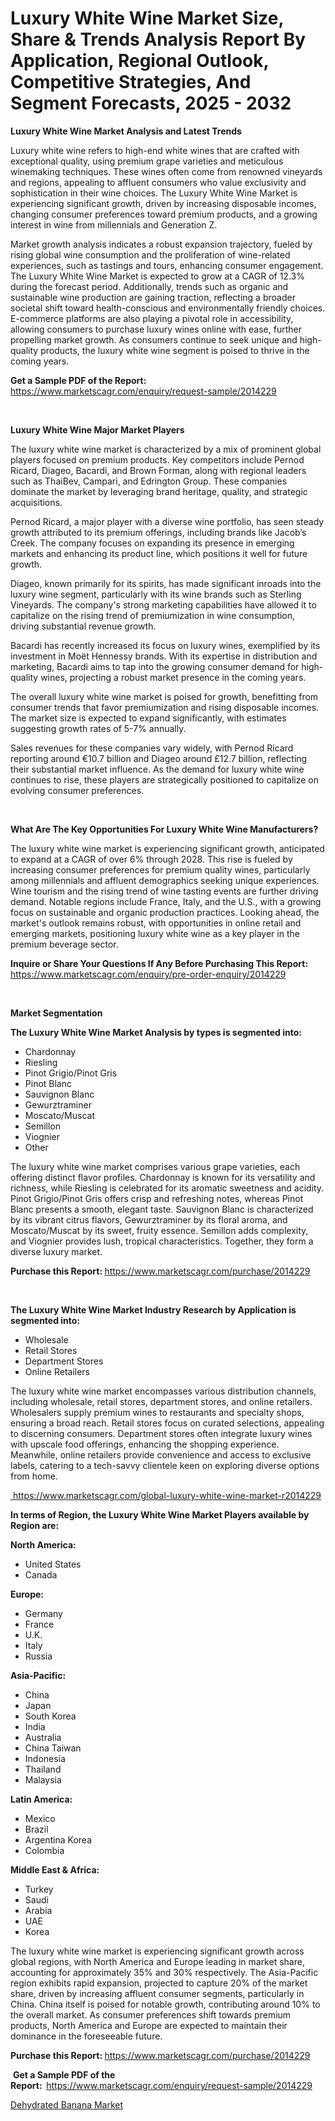 <p><h1>Luxury White Wine Market Size, Share & Trends Analysis Report By Application, Regional Outlook, Competitive Strategies, And Segment Forecasts, 2025 - 2032</h1></p><p><strong>Luxury White Wine Market Analysis and Latest Trends</strong></p>
<p><p>Luxury white wine refers to high-end white wines that are crafted with exceptional quality, using premium grape varieties and meticulous winemaking techniques. These wines often come from renowned vineyards and regions, appealing to affluent consumers who value exclusivity and sophistication in their wine choices. The Luxury White Wine Market is experiencing significant growth, driven by increasing disposable incomes, changing consumer preferences toward premium products, and a growing interest in wine from millennials and Generation Z. </p><p>Market growth analysis indicates a robust expansion trajectory, fueled by rising global wine consumption and the proliferation of wine-related experiences, such as tastings and tours, enhancing consumer engagement. The Luxury White Wine Market is expected to grow at a CAGR of 12.3% during the forecast period. Additionally, trends such as organic and sustainable wine production are gaining traction, reflecting a broader societal shift toward health-conscious and environmentally friendly choices. E-commerce platforms are also playing a pivotal role in accessibility, allowing consumers to purchase luxury wines online with ease, further propelling market growth. As consumers continue to seek unique and high-quality products, the luxury white wine segment is poised to thrive in the coming years.</p></p>
<p><strong>Get a Sample PDF of the Report:&nbsp;</strong> <a href="https://www.marketscagr.com/enquiry/request-sample/2014229?utm_campaign=2476&utm_medium=2&utm_source=Github&utm_content=ia&utm_term=07042025&utm_id=luxury-white-wine">https://www.marketscagr.com/enquiry/request-sample/2014229</a></p>
<p>&nbsp;</p>
<p><strong>Luxury White Wine Major Market Players</strong></p>
<p><p>The luxury white wine market is characterized by a mix of prominent global players focused on premium products. Key competitors include Pernod Ricard, Diageo, Bacardi, and Brown Forman, along with regional leaders such as ThaiBev, Campari, and Edrington Group. These companies dominate the market by leveraging brand heritage, quality, and strategic acquisitions.</p><p>Pernod Ricard, a major player with a diverse wine portfolio, has seen steady growth attributed to its premium offerings, including brands like Jacob’s Creek. The company focuses on expanding its presence in emerging markets and enhancing its product line, which positions it well for future growth.</p><p>Diageo, known primarily for its spirits, has made significant inroads into the luxury wine segment, particularly with its wine brands such as Sterling Vineyards. The company's strong marketing capabilities have allowed it to capitalize on the rising trend of premiumization in wine consumption, driving substantial revenue growth.</p><p>Bacardi has recently increased its focus on luxury wines, exemplified by its investment in Moët Hennessy brands. With its expertise in distribution and marketing, Bacardi aims to tap into the growing consumer demand for high-quality wines, projecting a robust market presence in the coming years.</p><p>The overall luxury white wine market is poised for growth, benefitting from consumer trends that favor premiumization and rising disposable incomes. The market size is expected to expand significantly, with estimates suggesting growth rates of 5-7% annually.</p><p>Sales revenues for these companies vary widely, with Pernod Ricard reporting around €10.7 billion and Diageo around £12.7 billion, reflecting their substantial market influence. As the demand for luxury white wine continues to rise, these players are strategically positioned to capitalize on evolving consumer preferences.</p></p>
<p>&nbsp;</p>
<p><strong>What Are The Key Opportunities For Luxury White Wine Manufacturers?</strong></p>
<p><p>The luxury white wine market is experiencing significant growth, anticipated to expand at a CAGR of over 6% through 2028. This rise is fueled by increasing consumer preferences for premium quality wines, particularly among millennials and affluent demographics seeking unique experiences. Wine tourism and the rising trend of wine tasting events are further driving demand. Notable regions include France, Italy, and the U.S., with a growing focus on sustainable and organic production practices. Looking ahead, the market's outlook remains robust, with opportunities in online retail and emerging markets, positioning luxury white wine as a key player in the premium beverage sector.</p></p>
<p><strong>Inquire or Share Your Questions If Any Before Purchasing This Report:</strong> <a href="https://www.marketscagr.com/enquiry/pre-order-enquiry/2014229?utm_campaign=2476&utm_medium=2&utm_source=Github&utm_content=ia&utm_term=07042025&utm_id=luxury-white-wine">https://www.marketscagr.com/enquiry/pre-order-enquiry/2014229</a></p>
<p>&nbsp;</p>
<p><strong>Market Segmentation</strong></p>
<p><strong>The Luxury White Wine Market Analysis by types is segmented into:</strong></p>
<p><ul><li>Chardonnay</li><li>Riesling</li><li>Pinot Grigio/Pinot Gris</li><li>Pinot Blanc</li><li>Sauvignon Blanc</li><li>Gewurztraminer</li><li>Moscato/Muscat</li><li>Semillon</li><li>Viognier</li><li>Other</li></ul></p>
<p><p>The luxury white wine market comprises various grape varieties, each offering distinct flavor profiles. Chardonnay is known for its versatility and richness, while Riesling is celebrated for its aromatic sweetness and acidity. Pinot Grigio/Pinot Gris offers crisp and refreshing notes, whereas Pinot Blanc presents a smooth, elegant taste. Sauvignon Blanc is characterized by its vibrant citrus flavors, Gewurztraminer by its floral aroma, and Moscato/Muscat by its sweet, fruity essence. Semillon adds complexity, and Viognier provides lush, tropical characteristics. Together, they form a diverse luxury market.</p></p>
<p><strong>Purchase this Report:&nbsp;</strong><a href="https://www.marketscagr.com/purchase/2014229?utm_campaign=2476&utm_medium=2&utm_source=Github&utm_content=ia&utm_term=07042025&utm_id=luxury-white-wine">https://www.marketscagr.com/purchase/2014229</a></p>
<p>&nbsp;</p>
<p><strong>The Luxury White Wine Market Industry Research by Application is segmented into:</strong></p>
<p><ul><li>Wholesale</li><li>Retail Stores</li><li>Department Stores</li><li>Online Retailers</li></ul></p>
<p><p>The luxury white wine market encompasses various distribution channels, including wholesale, retail stores, department stores, and online retailers. Wholesalers supply premium wines to restaurants and specialty shops, ensuring a broad reach. Retail stores focus on curated selections, appealing to discerning consumers. Department stores often integrate luxury wines with upscale food offerings, enhancing the shopping experience. Meanwhile, online retailers provide convenience and access to exclusive labels, catering to a tech-savvy clientele keen on exploring diverse options from home.</p></p>
<p><a href="https://www.marketscagr.com/global-luxury-white-wine-market-r2014229?utm_campaign=2476&utm_medium=2&utm_source=Github&utm_content=ia&utm_term=07042025&utm_id=luxury-white-wine">&nbsp;https://www.marketscagr.com/global-luxury-white-wine-market-r2014229</a></p>
<p><strong>In terms of Region, the Luxury White Wine Market Players available by Region are:</strong></p>
<p>
    <p> <strong> North America: </strong>
        <ul>
            <li>United States</li>
            <li>Canada</li>
        </ul>
        </p> 
    <p> <strong> Europe: </strong>
        <ul>
            <li>Germany</li>
            <li>France</li>
            <li>U.K.</li>
            <li>Italy</li>
            <li>Russia</li>
        </ul>
        </p> 
    <p> <strong> Asia-Pacific: </strong>
        <ul>
            <li>China</li>
            <li>Japan</li>
            <li>South Korea</li>
            <li>India</li>
            <li>Australia</li>
            <li>China Taiwan</li>
            <li>Indonesia</li>
            <li>Thailand</li>
            <li>Malaysia</li>
        </ul>
        </p> 
    <p> <strong> Latin America: </strong>
        <ul>
            <li>Mexico</li>
            <li>Brazil</li>
            <li>Argentina Korea</li>
            <li>Colombia</li>
        </ul>
        </p> 
    <p> <strong> Middle East & Africa: </strong>
        <ul>
            <li>Turkey</li>
            <li>Saudi</li>
            <li>Arabia</li>
            <li>UAE</li>
            <li>Korea</li>
        </ul>
    </p>
    </p>
<p><p>The luxury white wine market is experiencing significant growth across global regions, with North America and Europe leading in market share, accounting for approximately 35% and 30% respectively. The Asia-Pacific region exhibits rapid expansion, projected to capture 20% of the market share, driven by increasing affluent consumer segments, particularly in China. China itself is poised for notable growth, contributing around 10% to the overall market. As consumer preferences shift towards premium products, North America and Europe are expected to maintain their dominance in the foreseeable future.</p></p>
<p><strong>Purchase this Report: </strong><a href="https://www.marketscagr.com/purchase/2014229?utm_campaign=2476&utm_medium=2&utm_source=Github&utm_content=ia&utm_term=07042025&utm_id=luxury-white-wine">https://www.marketscagr.com/purchase/2014229</a></p>
<p>&nbsp;<strong>Get a Sample PDF of the Report:&nbsp;&nbsp;</strong><a href="https://www.marketscagr.com/enquiry/request-sample/2014229?utm_campaign=2476&utm_medium=2&utm_source=Github&utm_content=ia&utm_term=07042025&utm_id=luxury-white-wine">https://www.marketscagr.com/enquiry/request-sample/2014229</a></p>
<p><strong></strong></p>
<p><p><a href="https://github.com/sungbruington660/Market-Research-Report-List-1/blob/main/dehydrated-banana-market.md?utm_campaign=2476&utm_medium=2&utm_source=Github&utm_content=ia&utm_term=07042025&utm_id=luxury-white-wine">Dehydrated Banana Market</a></p></p>